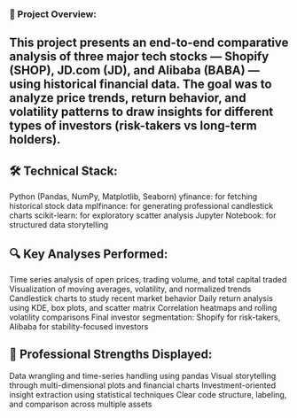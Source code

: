 ### 📌 Project Overview:
## This project presents an end-to-end comparative analysis of three major tech stocks — Shopify (SHOP), JD.com (JD), and Alibaba (BABA) — using historical financial data. The goal was to analyze price trends, return behavior, and volatility patterns to draw insights for different types of investors (risk-takers vs long-term holders).

## 🛠 Technical Stack:
Python (Pandas, NumPy, Matplotlib, Seaborn)
yfinance: for fetching historical stock data
mplfinance: for generating professional candlestick charts
scikit-learn: for exploratory scatter analysis
Jupyter Notebook: for structured data storytelling

## 🔍 Key Analyses Performed:
Time series analysis of open prices, trading volume, and total capital traded
Visualization of moving averages, volatility, and normalized trends
Candlestick charts to study recent market behavior
Daily return analysis using KDE, box plots, and scatter matrix
Correlation heatmaps and rolling volatility comparisons
Final investor segmentation: Shopify for risk-takers, Alibaba for stability-focused investors

## 💼 Professional Strengths Displayed:
Data wrangling and time-series handling using pandas
Visual storytelling through multi-dimensional plots and financial charts
Investment-oriented insight extraction using statistical techniques
Clear code structure, labeling, and comparison across multiple assets



